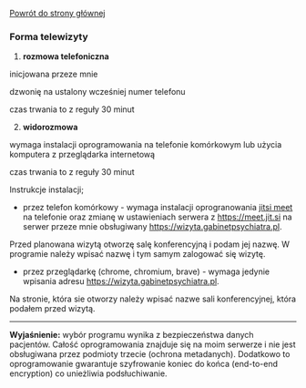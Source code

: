 <a href="https://gabinetpsychiatra.pl"> Powrót do strony głównej </a>

### Forma telewizyty

1. __rozmowa telefoniczna__

inicjowana przeze mnie

dzwonię na ustalony wcześniej numer telefonu

czas trwania to z reguły 30 minut

2. __widorozmowa__

wymaga instalacji oprogramowania na telefonie komórkowym lub użycia komputera z przeglądarka internetową

czas trwania to z reguły 30 minut

Instrukcje instalacji;
- przez telefon komórkowy - wymaga instalacji oprogranowania [jitsi meet](https://play.google.com/store/apps/details?id=org.jitsi.meet) na telefonie  oraz zmianę w ustawieniach serwera z https://meet.jit.si na serwer przeze mnie obsługiwany https://wizyta.gabinetpsychiatra.pl.

Przed planowana wizytą otworzę salę konferencyjną i podam jej nazwę. W programie należy wpisać nazwę i tym samym zalogować się wizytę.

- przez przeglądarkę (chrome, chromium, brave) - wymaga jedynie wpisania adresu https://wizyta.gabinetpsychiatra.pl.

Na stronie, która sie otworzy należy wpisać nazwe sali konferencyjnej, która podałem przed wizytą.

<hr>

__Wyjaśnienie:__
wybór programu wynika z bezpieczeństwa danych pacjentów. Całość oprogramowania znajduje się na moim serwerze i nie jest obsługiwana przez podmioty trzecie (ochrona metadanych). Dodatkowo to oprogramowanie gwarantuje szyfrowanie koniec do końca (end-to-end encryption) co unieżliwia podsłuchiwanie.
